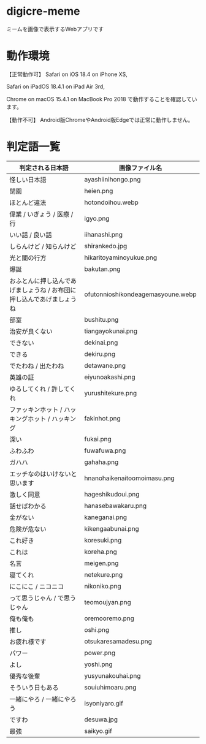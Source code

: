 # digicre-meme
ミームを画像で表示するWebアプリです

# 動作環境
【正常動作可】
Safari on iOS 18.4 on iPhone XS,

Safari on iPadOS 18.4.1 on iPad Air 3rd,

Chrome on macOS 15.4.1 on MacBook Pro 2018
で動作することを確認しています。

【動作不可】
Android版ChromeやAndroid版Edgeでは正常に動作しません。

# 判定語一覧
| 判定される日本語                             | 画像ファイル名                           |
| ------------------------------------ | --------------------------------- |
| 怪しい日本語                               | ayashiinihongo.png                |
| 閉園                                   | heien.png                         |
| ほとんど違法                               | hotondoihou.webp                  |
| 偉業 / いぎょう / 医療 / 行                   | igyo.png                          |
| いい話 / 良い話                            | iihanashi.png                     |
| しらんけど / 知らんけど                        | shirankedo.jpg                    |
| 光と闇の行方                               | hikaritoyaminoyukue.png           |
| 爆誕                                   | bakutan.png                       |
| おふとんに押し込んであげましょうね / お布団に押し込んであげましょうね | ofutonnioshikondeagemasyoune.webp |
| 部室                                   | bushitu.png                       |
| 治安が良くない                              | tiangayokunai.png                 |
| できない                                 | dekinai.png                       |
| できる                                  | dekiru.png                        |
| でたわね / 出たわね                          | detawane.png                      |
| 英雄の証                                 | eiyunoakashi.png                  |
| ゆるしてくれ / 許してくれ                       | yurushitekure.png                 |
| ファッキンホット / ハッキングホット / ハッキング          | fakinhot.png                      |
| 深い                                   | fukai.png                         |
| ふわふわ                                 | fuwafuwa.png                      |
| ガハハ                                  | gahaha.png                        |
| エッチなのはいけないと思います                      | hnanohaikenaitoomoimasu.png       |
| 激しく同意                                | hageshikudoui.png                 |
| 話せばわかる                               | hanasebawakaru.png                |
| 金がない                                 | kaneganai.png                     |
| 危険が危ない                               | kikengaabunai.png                 |
| これ好き                                 | koresuki.png                      |
| これは                                  | koreha.png                        |
| 名言                                   | meigen.png                        |
| 寝てくれ                                 | netekure.png                      |
| にこにこ / ニコニコ                          | nikoniko.png                      |
| って思うじゃん / で思うじゃん                     | teomoujyan.png                    |
| 俺も俺も                                 | oremooremo.png                    |
| 推し                                   | oshi.png                          |
| お疲れ様です                               | otsukaresamadesu.png              |
| パワー                                  | power.png                         |
| よし                                   | yoshi.png                         |
| 優秀な後輩                                | yusyunakouhai.png                 |
| そういう日もある                             | souiuhimoaru.png                  |
| 一緒にやろ / 一緒にやろう                       | isyoniyaro.gif                    |
| ですわ                                  | desuwa.jpg                        |
| 最強                                   | saikyo.gif                        |
